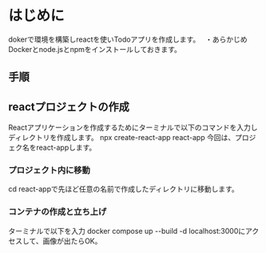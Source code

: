 # はじめに
dokerで環境を構築しreactを使いTodoアプリを作成します。　
・あらかじめDockerとnode.jsとnpmをインストールしておきます。

## 手順
## reactプロジェクトの作成
Reactアプリケーションを作成するためにターミナルで以下のコマンドを入力しディレクトリを作成します。
npx create-react-app react-app
今回は、プロジェク名をreact-appします。

### プロジェクト内に移動

cd react-appで先ほど任意の名前で作成したディレクトリに移動します。

### コンテナの作成と立ち上げ

ターミナルで以下を入力
docker compose up --build -d
localhost:3000にアクセスして、画像が出たらOK。
